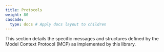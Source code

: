 ```yaml
---
title: Protocols
weight: 80
cascade:
  type: docs # Apply docs layout to children
---
```


This section details the specific messages and structures defined by the Model Context Protocol (MCP) as implemented by this library.
